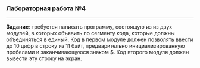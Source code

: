 ### Лабораторная работа №4

---

**Задание**: требуется написать программу, состоящую из из двух модулей, в которых объявить по сегменту кода, которые
должны объединяться в единый. Код в первом модуле должен
позволять ввести до 10 цифр в строку из 11 байт, предварительно
инициализированную пробелами и заканчивающуюся знаком $.
Код второго модуля должен вывести эту строку на экран.
